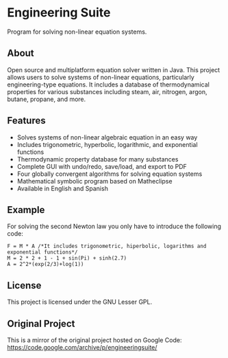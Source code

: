 # Engineering Suite

Program for solving non-linear equation systems.

## About

Open source and multiplatform equation solver written in Java. This project allows users to solve systems of non-linear equations, particularly engineering-type equations. It includes a database of thermodynamical properties for various substances including steam, air, nitrogen, argon, butane, propane, and more.

## Features

- Solves systems of non-linear algebraic equation in an easy way
- Includes trigonometric, hyperbolic, logarithmic, and exponential functions
- Thermodynamic property database for many substances
- Complete GUI with undo/redo, save/load, and export to PDF
- Four globally convergent algorithms for solving equation systems
- Mathematical symbolic program based on Matheclipse
- Available in English and Spanish

## Example

For solving the second Newton law you only have to introduce the following code:

```
F = M * A /*It includes trigonometric, hiperbolic, logarithms and exponential functions*/
M = 2 * 2 + 1 - 1 + sin(Pi) + sinh(2.7)
A = 2^2*(exp(2/3)+log(1))
```

## License

This project is licensed under the GNU Lesser GPL.

## Original Project

This is a mirror of the original project hosted on Google Code: https://code.google.com/archive/p/engineeringsuite/
